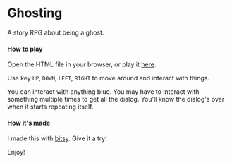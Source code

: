 # Ghosting
A story RPG about being a ghost.

#### How to play
Open the HTML file in your browser, or play it [here](https://listlessnpc.itch.io/ghosting).

Use key `UP`, `DOWN`, `LEFT`, `RIGHT` to move around and interact with things.

You can interact with anything blue. You may have to interact with something multiple times to get all the dialog. You'll know the dialog's over when it starts repeating itself.

#### How it's made
I made this with [bitsy](https://ledoux.itch.io/bitsy). Give it a try! 

Enjoy! 
